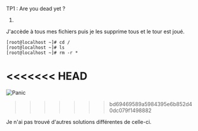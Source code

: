 TP1 : Are you dead yet ?

1)
J'accède à tous mes fichiers puis je les supprime tous et le tour est joué.

````
[root@localhost ~]# cd /
[root@localhost ~]# ls
[root@localhost ~]# rm -r *
````


<<<<<<< HEAD
=======
![Panic](https://user-images.githubusercontent.com/114937860/203307387-946079b6-120c-405a-8d50-2a1d19e50ae2.gif)
>>>>>>> bd69469589a5984395e6b852d40dc079f1498882

Je n'ai pas trouvé d'autres solutions différentes de celle-ci.  






